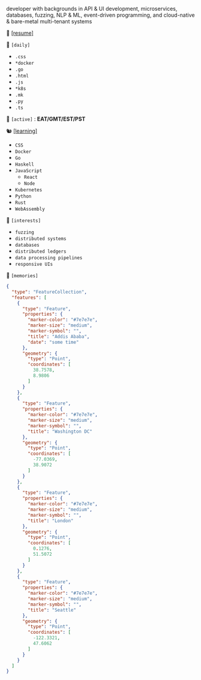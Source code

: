 developer with backgrounds in API & UI development, microservices, databases, fuzzing, NLP & ML, event-driven programming, and cloud-native & bare-metal multi-tenant systems

🍜 [[resume]](https://github.com/a6enez3r/portfolio/blob/main/src/static/resume/resume.pdf)

🔭 `[daily]`

- `.css`
- `*docker`
- `.go`
- `.html`
- `.js`
- `*k8s`
- `.mk`
- `.py`
- `.ts`

🚡 `[active]` : **EAT/GMT/EST/PST**

🐿 [[learning]](https://a6enez3r.github.io/til/)

- `CSS`
- `Docker`
- `Go`
- `Haskell`
- `JavaScript`
    - `React`
    - `Node`
- `Kubernetes`
- `Python`
- `Rust`
- `WebAssembly`

🐊 `[interests]`

- `fuzzing`
- `distributed systems`
- `databases`
- `distributed ledgers`
- `data processing pipelines`
- `responsive UIs`

🍹 `[memories]`

```geojson
{
  "type": "FeatureCollection",
  "features": [
    {
      "type": "Feature",
      "properties": {
        "marker-color": "#7e7e7e",
        "marker-size": "medium",
        "marker-symbol": "",
        "title": "Addis Ababa",
        "date": "some time"
      },
      "geometry": {
        "type": "Point",
        "coordinates": [
          38.7578,
          8.9806
        ]
      }
    },
    {
      "type": "Feature",
      "properties": {
        "marker-color": "#7e7e7e",
        "marker-size": "medium",
        "marker-symbol": "",
        "title": "Washington DC"
      },
      "geometry": {
        "type": "Point",
        "coordinates": [
          -77.0369,
          38.9072
        ]
      }
    },
    {
      "type": "Feature",
      "properties": {
        "marker-color": "#7e7e7e",
        "marker-size": "medium",
        "marker-symbol": "",
        "title": "London"
      },
      "geometry": {
        "type": "Point",
        "coordinates": [
          0.1276,
          51.5072
        ]
      }
    },
    {
      "type": "Feature",
      "properties": {
        "marker-color": "#7e7e7e",
        "marker-size": "medium",
        "marker-symbol": "",
        "title": "Seattle"
      },
      "geometry": {
        "type": "Point",
        "coordinates": [
          -122.3321,
          47.6062
        ]
      }
    }
  ]
}
```
